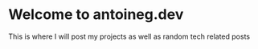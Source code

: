 # Welcome to antoineg.dev

This is where I will post my projects as well as random tech related posts
